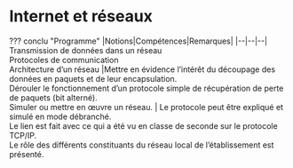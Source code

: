 # Internet et réseaux

??? conclu "Programme"
    |Notions|Compétences|Remarques|
    |--|--|--|
    Transmission de données dans un réseau <br> Protocoles de communication<br> Architecture d’un réseau |Mettre en évidence l’intérêt du découpage des données en paquets et de leur encapsulation.<br>Dérouler le fonctionnement d’un protocole simple de récupération de perte de  paquets (bit alterné).<br> Simuler ou mettre en œuvre un réseau. | Le protocole peut être expliqué et simulé en mode débranché.<br>Le lien est fait avec ce qui a été vu en classe de seconde sur le protocole TCP/IP.<br>Le rôle des différents constituants du réseau local de l’établissement est présenté.
